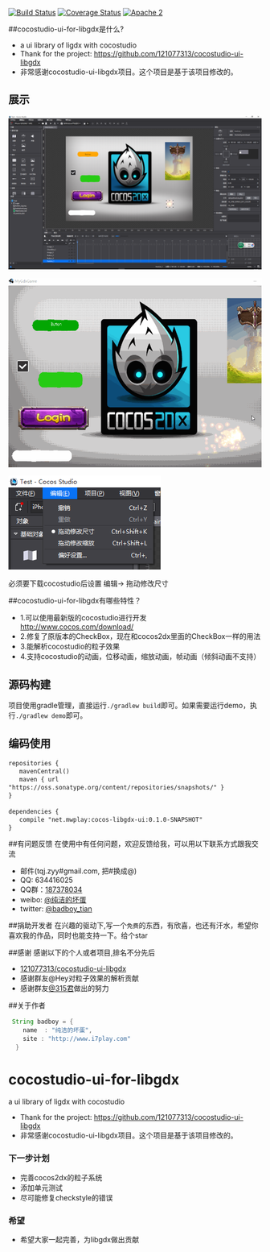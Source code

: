 [![Build Status](https://travis-ci.org/tianqiujie/cocostudio-ui-for-libgdx.svg?branch=master)](https://travis-ci.org/tianqiujie/cocostudio-ui-for-libgdx)
[![Coverage Status](https://coveralls.io/repos/github/tianqiujie/cocostudio-ui-for-libgdx/badge.svg?branch=master)](https://coveralls.io/github/tianqiujie/cocostudio-ui-for-libgdx?branch=master)
[![Apache 2](http://img.shields.io/badge/license-Apache%202-red.svg)](http://www.apache.org/licenses/LICENSE-2.0)

##cocostudio-ui-for-libgdx是什么?
* a ui library of ligdx with cocostudio
* Thank for the project: https://github.com/121077313/cocostudio-ui-libgdx
* 非常感谢cocostudio-ui-libgdx项目。这个项目是基于该项目修改的。

## 展示
![](docs/screenshut_1.png)

![](docs/screenshut_4.gif)

![](docs/screenshut_3.png)

必须要下载cocostudio后设置 编辑-> 拖动修改尺寸

##cocostudio-ui-for-libgdx有哪些特性？
* 1.可以使用最新版的cocostudio进行开发 http://www.cocos.com/download/
* 2.修复了原版本的CheckBox，现在和cocos2dx里面的CheckBox一样的用法
* 3.能解析cocostudio的粒子效果
* 4.支持cocostudio的动画，位移动画，缩放动画，帧动画（倾斜动画不支持）

## 源码构建
项目使用gradle管理，直接运行`./gradlew build`即可。如果需要运行demo，执行`./gradlew demo`即可。
## 编码使用
    repositories {
       mavenCentral()
       maven { url "https://oss.sonatype.org/content/repositories/snapshots/" }
    }
   
    dependencies {
       compile "net.mwplay:cocos-libgdx-ui:0.1.0-SNAPSHOT"
    }
    
##有问题反馈
在使用中有任何问题，欢迎反馈给我，可以用以下联系方式跟我交流

* 邮件(tqj.zyy#gmail.com, 把#换成@)
* QQ: 634416025
* QQ群：[187378034](http://shang.qq.com/wpa/qunwpa?idkey=bbd0f15c6ba62dae8479d69dfcdce3816c18c684521b84a6ba4b7ce03a70d126)
* weibo: [@纯洁的坏蛋](http://weibo.com/mwplay)
* twitter: [@badboy_tian](https://twitter.com/badboy_tian)

##捐助开发者
在兴趣的驱动下,写一个`免费`的东西，有欣喜，也还有汗水，希望你喜欢我的作品，同时也能支持一下。给个star

##感谢
感谢以下的个人或者项目,排名不分先后

* [121077313/cocostudio-ui-libgdx](https://github.com/121077313/cocostudio-ui-libgdx)
* 感谢群友@Hey对粒子效果的解析贡献
* 感谢群友[@315君](http://www.huangyunkun.com/)做出的努力


##关于作者

```java
 String badboy = {
    name  : "纯洁的坏蛋",
    site : "http://www.i7play.com"
  }
```

# cocostudio-ui-for-libgdx
a ui library of ligdx with cocostudio

* Thank for the project: https://github.com/121077313/cocostudio-ui-libgdx
* 非常感谢cocostudio-ui-libgdx项目。这个项目是基于该项目修改的。



### 下一步计划
+ 完善cocos2dx的粒子系统
+ 添加单元测试
+ 尽可能修复checkstyle的错误

### 希望
+ 希望大家一起完善，为libgdx做出贡献
